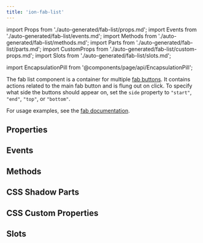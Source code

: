 ```yaml
---
title: 'ion-fab-list'
---
```


import Props from './auto-generated/fab-list/props.md';
import Events from './auto-generated/fab-list/events.md';
import Methods from './auto-generated/fab-list/methods.md';
import Parts from './auto-generated/fab-list/parts.md';
import CustomProps from './auto-generated/fab-list/custom-props.md';
import Slots from './auto-generated/fab-list/slots.md';

import EncapsulationPill from '@components/page/api/EncapsulationPill';

<EncapsulationPill type="shadow" />

The fab list component is a container for multiple [fab buttons](./fab-button). It contains actions related to the main fab button and is flung out on click. To specify what side the buttons should appear on, set the `side` property to `"start"`, `"end"`, `"top"`, or `"bottom"`.

For usage examples, see the [fab documentation](./fab).

## Properties

<Props />

## Events

<Events />

## Methods

<Methods />

## CSS Shadow Parts

<Parts />

## CSS Custom Properties

<CustomProps />

## Slots

<Slots />
